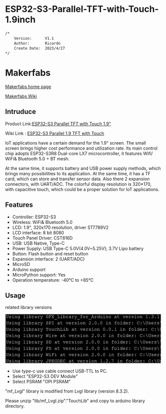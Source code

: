 # ESP32-S3-Parallel-TFT-with-Touch-1.9inch
```
/* 
    Version:      V1.1
    Author:       Ricardo
    Create Date:  2023/4/27
*/
```
# Makerfabs

[Makerfabs home page](https://www.makerfabs.com/)

[Makerfabs Wiki](https://wiki.makerfabs.com/)

## Intruduce

Product Link:[ESP32-S3 Parallel TFT with Touch 1.9"](https://www.makerfabs.com/matouch-esp32-s3-parallel-tft-with-touch-1-9-inch.html?search=Esp32%20s3%201.9)

Wiki Link : [ESP32-S3 Parallel 1.9 TFT with Touch](https://wiki.makerfabs.com/ESP32_S3_Parallel_1.9_TFT_with_Touch.html)

IoT applications have a certain demand for the 1.9" screen. The small screen brings higher cost performance and utilization rate. Its main control chip adopts ESP32-S3R8 Dual-core LX7 microcontroller, it features Wifi/ WiFi& Bluetooth 5.0 + BT mesh.

At the same time, it supports battery and USB power supply methods, which brings many possibilities to its application. At the same time, it has a TF card, which can store and transfer sensor data. Also there 2 expansion connectors, with UART/ADC. The colorful display resolution is 320*170, with capacitive touch, which could be a proper solution for IoT applications.

## Features

- Controller: ESP32-S3
- Wireless: WiFi& Bluetooth 5.0
- LCD: 1.9", 320x170 resolution, driver ST7789V2
- LCD interface: 8 bit 8080
- Touch Panel Driver: CST816D
- USB: USB Native, Type-C
- Power Supply: USB Type-C 5.0V(4.0V~5.25V); 3.7V Lipo battery
- Button: Flash button and reset button
- Expansion interface: 2 (UART/ADC)
- MicroSD
- Arduino support
- MicroPython support: Yes
- Operation temperature: -40℃ to +85℃

## Usage

related library versions

![library](https://github.com/Makerfabs/ESP32-S3-Parallel-TFT-with-Touch-1.9inch/blob/main/md_pic/MaTouch_ESP32-S3-Parallel-TFT-1.9-lib%20version.jpg)

- Use type-c use cable connect USB-TTL to PC.
- Select "ESP32-S3 DEV Module"
- Select PSRAM "OPI PSRAM"

"mf_Lvgl" library is modified from Lvgl library (version 8.3.2). 

Please unzip "lib/mf_Lvgl.zip"."TouchLib" and copy to arduino library directory.
